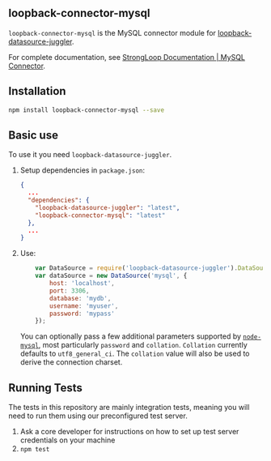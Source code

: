 ## loopback-connector-mysql 

`loopback-connector-mysql` is the MySQL connector module for [loopback-datasource-juggler](https://github.com/strongloop/loopback-datasource-juggler/).

For complete documentation, see [StrongLoop Documentation | MySQL Connector](http://docs.strongloop.com/display/LB/MySQL+connector).

## Installation

````sh
npm install loopback-connector-mysql --save
````

## Basic use

To use it you need `loopback-datasource-juggler`.

1. Setup dependencies in `package.json`:

    ```json
    {
      ...
      "dependencies": {
        "loopback-datasource-juggler": "latest",
        "loopback-connector-mysql": "latest"
      },
      ...
    }
    ```

2. Use:

    ```javascript
        var DataSource = require('loopback-datasource-juggler').DataSource;
        var dataSource = new DataSource('mysql', {
            host: 'localhost',
            port: 3306,
            database: 'mydb',
            username: 'myuser',
            password: 'mypass'
        });
    ```
    You can optionally pass a few additional parameters supported by [`node-mysql`](https://github.com/felixge/node-mysql),
    most particularly `password` and `collation`. `Collation` currently defaults
    to `utf8_general_ci`. The `collation` value will also be used to derive the
    connection charset.

## Running Tests

The tests in this repository are mainly integration tests, meaning you will need to run them using our preconfigured test server.

1. Ask a core developer for instructions on how to set up test server credentials on your machine
2. `npm test`
